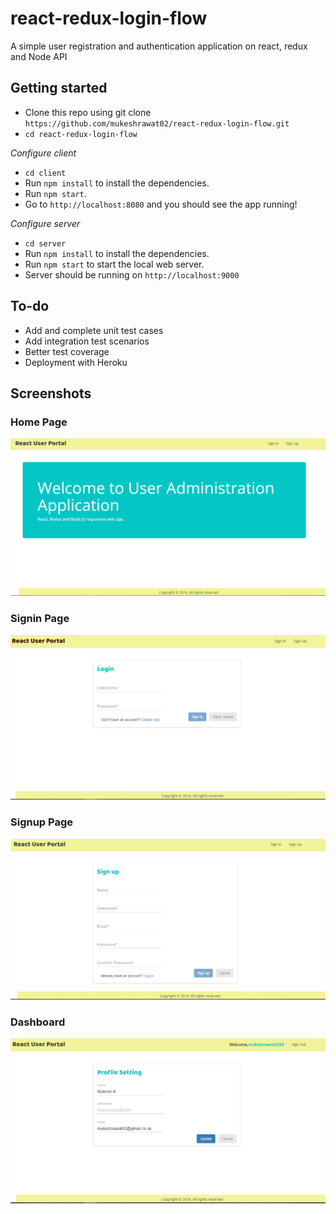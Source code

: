 # react-redux-login-flow
A simple user registration and authentication application on react, redux and Node API

## Getting started

- Clone this repo using git clone `https://github.com/mukeshrawat02/react-redux-login-flow.git`
- `cd react-redux-login-flow`

*Configure client*
- `cd client`
- Run `npm install` to install the dependencies.
- Run `npm start`.
- Go to `http://localhost:8080` and you should see the app running!

*Configure server*
- `cd server`
- Run `npm install` to install the dependencies.
- Run `npm start` to start the local web server.
- Server should be running on `http://localhost:9000`

## To-do
- Add and complete unit test cases
- Add integration test scenarios
- Better test coverage
- Deployment with Heroku

## Screenshots

### Home Page

![Alt text](/screens/HomePage.PNG?raw=true "Home Page")

### Signin Page

![Alt text](/screens/SigninPage.PNG?raw=true "Signin Page")

### Signup Page

![Alt text](/screens/SignupPage.PNG?raw=true "Signup Page")

### Dashboard

![Alt text](/screens/DashboardPage.PNG?raw=true "Dashboard")
